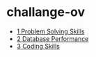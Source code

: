 # challange-ov

- [1 Problem Solving Skills](./questions/1_one)
- [2 Database Performance](./questions/2_two)
- [3 Coding Skills](./questions/3_three)